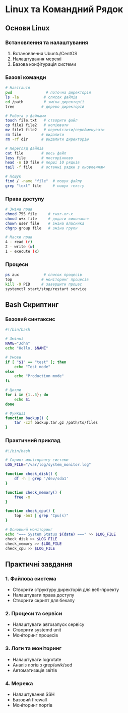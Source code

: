 # Linux та Командний Рядок

## Основи Linux

### Встановлення та налаштування
1. Встановлення Ubuntu/CentOS
2. Налаштування мережі
3. Базова конфігурація системи

### Базові команди
```bash
# Навігація
pwd               # поточна директорія
ls -la           # список файлів
cd /path         # зміна директорії
tree            # дерево директорій

# Робота з файлами
touch file.txt   # створити файл
cp file1 file2   # копіювати
mv file1 file2   # перемістити/перейменувати
rm file         # видалити
rm -rf dir      # видалити директорію

# Перегляд файлів
cat file        # весь файл
less file       # посторінково
head -n 10 file # перші 10 рядків
tail -f file    # останні рядки з оновленням

# Пошук
find / -name "file"  # пошук файлу
grep "text" file     # пошук тексту
```

### Права доступу
```bash
# Зміна прав
chmod 755 file     # rwxr-xr-x
chmod u+x file     # додати виконання
chown user file    # зміна власника
chgrp group file   # зміна групи

# Маски прав
4 - read (r)
2 - write (w)
1 - execute (x)
```

### Процеси
```bash
ps aux           # список процесів
top             # моніторинг процесів
kill -9 PID     # завершити процес
systemctl start/stop/restart service
```

## Bash Скриптинг

### Базовий синтаксис
```bash
#!/bin/bash

# Змінні
NAME="John"
echo "Hello, $NAME"

# Умови
if [ "$1" == "test" ]; then
    echo "Test mode"
else
    echo "Production mode"
fi

# Цикли
for i in {1..5}; do
    echo $i
done

# Функції
function backup() {
    tar -czf backup.tar.gz /path/to/files
}
```

### Практичний приклад
```bash
#!/bin/bash

# Скрипт моніторингу системи
LOG_FILE="/var/log/system_monitor.log"

function check_disk() {
    df -h | grep '/dev/sda1'
}

function check_memory() {
    free -m
}

function check_cpu() {
    top -bn1 | grep "Cpu(s)"
}

# Основний моніторинг
echo "=== System Status $(date) ===" >> $LOG_FILE
check_disk >> $LOG_FILE
check_memory >> $LOG_FILE
check_cpu >> $LOG_FILE
```

## Практичні завдання

### 1. Файлова система
- Створити структуру директорій для веб-проекту
- Налаштувати права доступу
- Створити скрипт для бекапу

### 2. Процеси та сервіси
- Налаштувати автозапуск сервісу
- Створити systemd unit
- Моніторинг процесів

### 3. Логи та моніторинг
- Налаштувати logrotate
- Аналіз логів з grep/awk/sed
- Автоматизація звітів

### 4. Мережа
- Налаштування SSH
- Базовий firewall
- Моніторинг портів